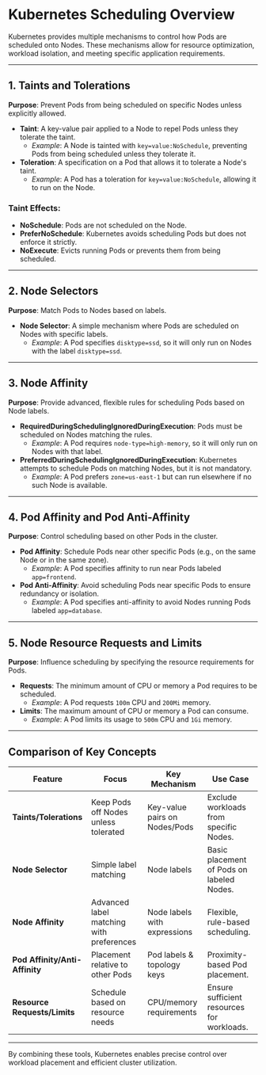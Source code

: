 # Kubernetes Scheduling Overview

Kubernetes provides multiple mechanisms to control how Pods are scheduled onto Nodes. These mechanisms allow for resource optimization, workload isolation, and meeting specific application requirements.

---

## 1. Taints and Tolerations
**Purpose**: Prevent Pods from being scheduled on specific Nodes unless explicitly allowed.

- **Taint**: A key-value pair applied to a Node to repel Pods unless they tolerate the taint.
    - *Example*: A Node is tainted with `key=value:NoSchedule`, preventing Pods from being scheduled unless they tolerate it.
- **Toleration**: A specification on a Pod that allows it to tolerate a Node's taint.
    - *Example*: A Pod has a toleration for `key=value:NoSchedule`, allowing it to run on the Node.

### Taint Effects:
- **NoSchedule**: Pods are not scheduled on the Node.
- **PreferNoSchedule**: Kubernetes avoids scheduling Pods but does not enforce it strictly.
- **NoExecute**: Evicts running Pods or prevents them from being scheduled.

---

## 2. Node Selectors
**Purpose**: Match Pods to Nodes based on labels.

- **Node Selector**: A simple mechanism where Pods are scheduled on Nodes with specific labels.
    - *Example*: A Pod specifies `disktype=ssd`, so it will only run on Nodes with the label `disktype=ssd`.

---

## 3. Node Affinity
**Purpose**: Provide advanced, flexible rules for scheduling Pods based on Node labels.

- **RequiredDuringSchedulingIgnoredDuringExecution**: Pods must be scheduled on Nodes matching the rules.
    - *Example*: A Pod requires `node-type=high-memory`, so it will only run on Nodes with that label.
- **PreferredDuringSchedulingIgnoredDuringExecution**: Kubernetes attempts to schedule Pods on matching Nodes, but it is not mandatory.
    - *Example*: A Pod prefers `zone=us-east-1` but can run elsewhere if no such Node is available.

---

## 4. Pod Affinity and Pod Anti-Affinity
**Purpose**: Control scheduling based on other Pods in the cluster.

- **Pod Affinity**: Schedule Pods near other specific Pods (e.g., on the same Node or in the same zone).
    - *Example*: A Pod specifies affinity to run near Pods labeled `app=frontend`.
- **Pod Anti-Affinity**: Avoid scheduling Pods near specific Pods to ensure redundancy or isolation.
    - *Example*: A Pod specifies anti-affinity to avoid Nodes running Pods labeled `app=database`.

---

## 5. Node Resource Requests and Limits
**Purpose**: Influence scheduling by specifying the resource requirements for Pods.

- **Requests**: The minimum amount of CPU or memory a Pod requires to be scheduled.
    - *Example*: A Pod requests `100m` CPU and `200Mi` memory.
- **Limits**: The maximum amount of CPU or memory a Pod can consume.
    - *Example*: A Pod limits its usage to `500m` CPU and `1Gi` memory.

---

## Comparison of Key Concepts

| **Feature**             | **Focus**                                   | **Key Mechanism**              | **Use Case**                                  |
|-------------------------|---------------------------------------------|--------------------------------|----------------------------------------------|
| **Taints/Tolerations**  | Keep Pods off Nodes unless tolerated        | Key-value pairs on Nodes/Pods | Exclude workloads from specific Nodes.       |
| **Node Selector**       | Simple label matching                      | Node labels                   | Basic placement of Pods on labeled Nodes.    |
| **Node Affinity**       | Advanced label matching with preferences    | Node labels with expressions  | Flexible, rule-based scheduling.             |
| **Pod Affinity/Anti-Affinity** | Placement relative to other Pods     | Pod labels & topology keys    | Proximity-based Pod placement.               |
| **Resource Requests/Limits** | Schedule based on resource needs        | CPU/memory requirements       | Ensure sufficient resources for workloads.    |

---

By combining these tools, Kubernetes enables precise control over workload placement and efficient cluster utilization.
